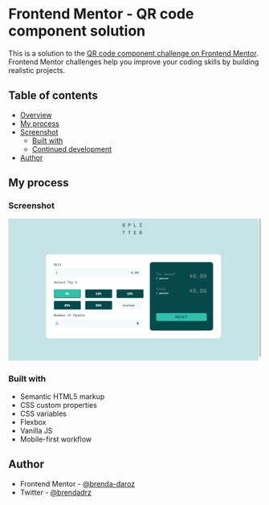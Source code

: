 # Frontend Mentor - QR code component solution

This is a solution to the [QR code component challenge on Frontend Mentor](https://www.frontendmentor.io/challenges/qr-code-component-iux_sIO_H). Frontend Mentor challenges help you improve your coding skills by building realistic projects. 

## Table of contents

- [Overview](#overview)
- [My process](#my-process)
- [Screenshot](#screenshot)
  - [Built with](#built-with)
  - [Continued development](#continued-development)
- [Author](#author)


## My process

### Screenshot

![Alt text](/tip-calculator-app-main/splitter-tip.png?raw=true "Project Screenshot")

### Built with

- Semantic HTML5 markup
- CSS custom properties
- CSS variables
- Flexbox
- Vanilla JS
- Mobile-first workflow


## Author

- Frontend Mentor - [@brenda-daroz](https://www.frontendmentor.io/profile/brenda-daroz)
- Twitter - [@brendadrz](https://www.twitter.com/brendadrz)


